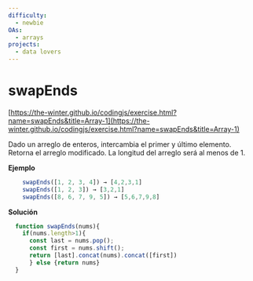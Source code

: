 ```yaml
---
difficulty:
  - newbie
OAs:
  - arrays
projects:
  - data lovers
---
```


# swapEnds

[https://the-winter.github.io/codingjs/exercise.html?name=swapEnds&title=Array-1](https://the-winter.github.io/codingjs/exercise.html?name=swapEnds&title=Array-1)

Dado un arreglo de enteros, intercambia el primer y último elemento.
Retorna el arreglo modificado. La longitud del arreglo será al menos de 1.

__Ejemplo__

```js
    swapEnds([1, 2, 3, 4]) → [4,2,3,1]
    swapEnds([1, 2, 3]) → [3,2,1]
    swapEnds([8, 6, 7, 9, 5]) → [5,6,7,9,8]
```
__Solución__
```js
  function swapEnds(nums){
    if(nums.length>1){
      const last = nums.pop();
      const first = nums.shift();
      return [last].concat(nums).concat([first])
      } else {return nums}
  }
```
